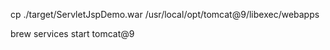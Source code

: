 cp ./target/ServletJspDemo.war /usr/local/opt/tomcat@9/libexec/webapps

brew services start tomcat@9